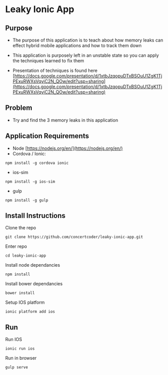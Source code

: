 # Leaky Ionic App #

## Purpose ##

* The purpose of this application is to teach about how memory leaks can effect hybrid mobile applications and how to track them down

* This application is purposely left in an unstable state so you can apply the techniques learned to fix them

* Presentation of techniques is found here [https://docs.google.com/presentation/d/1xtbJzqopuDTxBSOuU1ZgK1TjPExuRWXsVqyjC2N_QOw/edit?usp=sharing](https://docs.google.com/presentation/d/1xtbJzqopuDTxBSOuU1ZgK1TjPExuRWXsVqyjC2N_QOw/edit?usp=sharing)

## Problem ##

* Try and find the 3 memory leaks in this application

## Application Requirements ##

* Node [https://nodejs.org/en/](https://nodejs.org/en/)
* Cordova / Ionic: 

```shell
npm install -g cordova ionic
```

* ios-sim

```shell
npm install -g ios-sim
```

* gulp

```shell
npm install -g gulp
```


## Install Instructions ##

Clone the repo
```shell
git clone https://github.com/concertcoder/leaky-ionic-app.git
```

Enter repo
```shell
cd leaky-ionic-app
```

Install node dependancies
```shell
npm install
```

Install bower dependancies
```shell
bower install
```

Setup IOS platform
```shell
ionic platform add ios
```

## Run ##

Run IOS
```shell
ionic run ios
```

Run in browser
```shell
gulp serve
```
